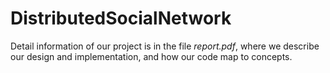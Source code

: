 # DistributedSocialNetwork

Detail information of our project is in the file *report.pdf*, where we describe our design and implementation, and how our code map to concepts.
